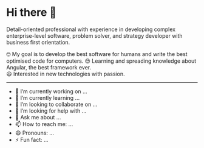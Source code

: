 # Hi there 👋

Detail-oriented professional with experience in developing complex enterprise-level software, problem solver, and strategy developer with business first orientation.

 🤓 My goal is to develop the best software for humans and write the best optimised code for computers. 
 😍 Learning and spreading knowledge about Angular, the best framework ever.  
 😃 Interested in new technologies with passion. 



----

- 🔭 I’m currently working on ...
- 🌱 I’m currently learning ...
- 👯 I’m looking to collaborate on ...
- 🤔 I’m looking for help with ...
- 💬 Ask me about ...
- 📫 How to reach me: ...
- 😄 Pronouns: ...
- ⚡ Fun fact: ...
